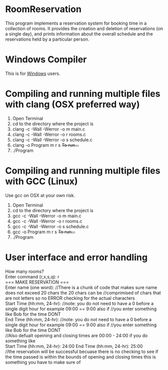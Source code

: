 # RoomReservation
This program implements a reservation system for booking time in a collection of rooms.  It provides the creation and deletion of reservations (on a single day), and prints information about the overall schedule and the reservations held by a particular person. 
# Windows Compiler
This is for [Windows](https://msdn.microsoft.com/en-us/library/bb384838.aspx) users.
# Compiling and running multiple files with clang (OSX preferred way)
1. Open Terminal 
2. cd to the directory where the project is
3. clang -c -Wall -Werror -o m main.c
4. clang -c -Wall -Werror -o r rooms.c
5. clang -c -Wall -Werror -o s schedule.c
6. clang -o Program m r s
~~To run...~~
7. ./Program
# Compiling and running multiple files with GCC (Linux)
Use gcc on OSX at your own risk.
1. Open Terminal 
2. cd to the directory where the project is
3. gcc -c -Wall -Werror -o m main.c
4. gcc -c -Wall -Werror -o r rooms.c
5. gcc -c -Wall -Werror -o s schedule.c
6. gcc -o Program m r s
~~To run...~~
7. ./Program
# User interface and error handling
How many rooms?
\
Enter command (r,x,s,q): r 
\
=== MAKE RESERVATION ===
\
Enter name (one word): //There is a chunk of code that makes sure name does not exceed 20 chars the 20 chars can be //comprimised of 
chars that are not letters so no ERROR checking for the actual characters
\
Start Time (hh:mm, 24-hr): //note: you do not need to have a 0 before a single digit hour for example 09:00 == 9:00 also if //you enter
something like Bob for the time DONT
\
End Time (hh:mm, 24-hr): //note: you do not need to have a 0 before a single digit hour for example 09:00 == 9:00 also if //you enter
something like Bob for the time DONT
\
//Also defualt opeining and closing times are 00:00 - 24:00 if you do something like 
\
Start Time (hh:mm, 24-hr): 24:00
End Time (hh:mm, 24-hr): 25:00 
\
//the reservation will be successful becuase there is no checking to see if the time passed is within the bounds of opening and closing
times this is something you have to make sure of









